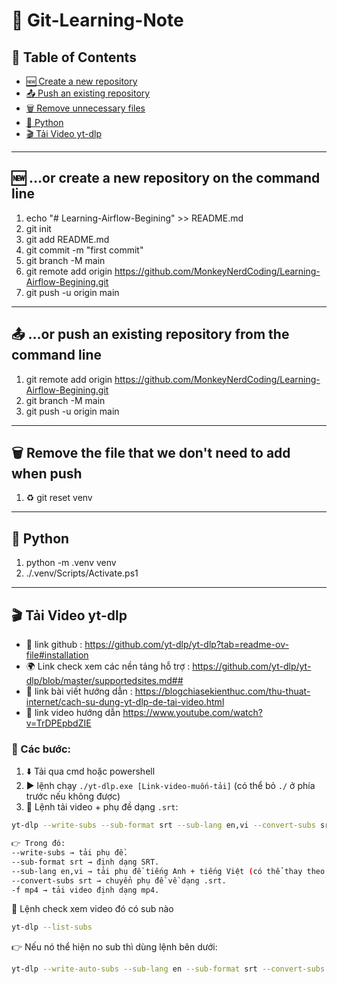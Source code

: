 # 📘 Git-Learning-Note

## 📑 Table of Contents
- [🆕 Create a new repository](#-or-create-a-new-repository-on-the-command-line)
- [📤 Push an existing repository](#-or-push-an-existing-repository-from-the-command-line)
- [🗑️ Remove unnecessary files](#️-remove-the-file-that-we-dont-need-to-add-when-push)
- [🐍 Python](#-python)
- [🎬 Tải Video yt-dlp](#-tải-video-yt-dlp)

---

## 🆕 …or create a new repository on the command line

1.  echo "# Learning-Airflow-Begining" >> README.md  
2.  git init  
3.  git add README.md  
4.  git commit -m "first commit"  
5.  git branch -M main  
6.  git remote add origin https://github.com/MonkeyNerdCoding/Learning-Airflow-Begining.git  
7.  git push -u origin main  

---

## 📤 …or push an existing repository from the command line

1.  git remote add origin https://github.com/MonkeyNerdCoding/Learning-Airflow-Begining.git  
2.  git branch -M main  
3.  git push -u origin main  

---

## 🗑️ Remove the file that we don't need to add when push 

1. ♻️ git reset venv  

---

## 🐍 Python 

1.  python -m .venv venv  
2.  ./.venv/Scripts/Activate.ps1  

---

## 🎬 Tải Video yt-dlp

- 📌 link github : https://github.com/yt-dlp/yt-dlp?tab=readme-ov-file#installation  
- 🌍 Link check xem các nền tảng hỗ trợ : https://github.com/yt-dlp/yt-dlp/blob/master/supportedsites.md##  
- 📖 link bài viết hướng dẫn : https://blogchiasekienthuc.com/thu-thuat-internet/cach-su-dung-yt-dlp-de-tai-video.html  
- 🎥 link video hướng dẫn https://www.youtube.com/watch?v=TrDPEpbdZIE  

### 🔽 Các bước:
1. ⬇️ Tải qua cmd hoặc powershell  
2. ▶️ lệnh chạy `./yt-dlp.exe [Link-video-muốn-tải]` (có thể bỏ `./` ở phía trước nếu không được)  
3. 📝 Lệnh tải video + phụ đề dạng `.srt`:  

```bash
yt-dlp --write-subs --sub-format srt --sub-lang en,vi --convert-subs srt -f mp4 <link_video>

👉 Trong đó:
--write-subs → tải phụ đề.
--sub-format srt → định dạng SRT.
--sub-lang en,vi → tải phụ đề tiếng Anh + tiếng Việt (có thể thay theo ngôn ngữ bạn muốn).
--convert-subs srt → chuyển phụ đề về dạng .srt.
-f mp4 → tải video định dạng mp4.

```

🔎 Lệnh check xem video đó có sub nào
```bash
yt-dlp --list-subs

```
👉 Nếu nó thể hiện no sub thì dùng lệnh bên dưới:
```bash
yt-dlp --write-auto-subs --sub-lang en --sub-format srt --convert-subs srt -f mp4 https://www.youtube.com/watch?v=vMgFadPxOLk


